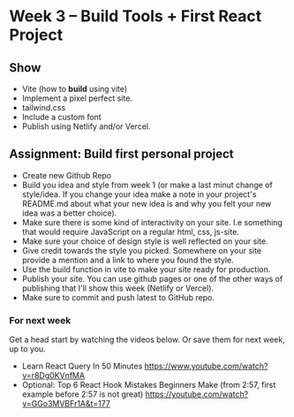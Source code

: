 <!-- TODO/TBD -->
# Week 3 – Build Tools + First React Project

## Show

* Vite (how to **build** using vite)
* Implement a pixel perfect site.
* tailwind.css
* Include a custom font
* Publish using Netlify and/or Vercel. 

## Assignment: Build first personal project

* Create new Github Repo
* Build you idea and style from week 1 (or make a last minut change of style/idea. If you change
  your idea make a note in your project's README.md about what your new idea is and why you felt 
  your new idea was a better choice).
* Make sure there is some kind of interactivity on your site. I.e something that
  would require JavaScript on a regular html, css, js-site.
* Make sure your choice of design style is well reflected on your site.
* Give credit towards the style you picked. Somewhere on your site provide a
  mention and a link to where you found the style.
* Use the build function in vite to make your site ready for production.
* Publish your site. You can use github pages or one of the other ways of
  publishing that I'll show this week (Netlify or Vercel).
* Make sure to commit and push latest to GitHub repo.

### For next week

Get a head start by watching the videos below. Or save them for next week, up to
you.

* Learn React Query In 50 Minutes https://www.youtube.com/watch?v=r8Dg0KVnfMA
* Optional: Top 6 React Hook Mistakes Beginners Make (from 2:57, first example before 2:57 is not great) https://youtube.com/watch?v=GGo3MVBFr1A&t=177
